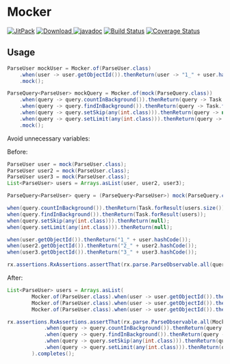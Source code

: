 # Mocker

[![JitPack](https://img.shields.io/github/tag/yongjhih/mocker.svg?label=JitPack)](https://jitpack.io/#yongjhih/mocker)
[![Download](https://api.bintray.com/packages/yongjhih/maven/mocker/images/download.svg) ](https://bintray.com/yongjhih/maven/mocker/_latestVersion)
[![javadoc](https://img.shields.io/github/tag/yongjhih/mocker.svg?label=javadoc)](https://jitpack.io/com/github/yongjhih/mocker/-SNAPSHOT/javadoc/)
[![Build Status](https://travis-ci.org/yongjhih/mocker.svg)](https://travis-ci.org/yongjhih/mocker)
[![Coverage Status](https://coveralls.io/repos/github/yongjhih/mocker/badge.svg?branch=master)](https://coveralls.io/github/yongjhih/mocker?branch=master)

## Usage

```java
ParseUser mockUser = Mocker.of(ParseUser.class)
    .when(user -> user.getObjectId()).thenReturn(user -> "1_" + user.hashCode());
    .mock();
```

```java
ParseQuery<ParseUser> mockQuery = Mocker.of(mock(ParseQuery.class))
    .when(query -> query.countInBackground()).thenReturn(query -> Task.forResult(users.size()))
    .when(query -> query.findInBackground()).thenReturn(query -> Task.forResult(users))
    .when(query -> query.setSkip(any(int.class))).thenReturn(query -> null)
    .when(query -> query.setLimit(any(int.class))).thenReturn(query -> null)
    .mock();
```

Avoid unnecessary variables:

Before:

```java
ParseUser user = mock(ParseUser.class);
ParseUser user2 = mock(ParseUser.class);
ParseUser user3 = mock(ParseUser.class);
List<ParseUser> users = Arrays.asList(user, user2, user3);

ParseQuery<ParseUser> query = (ParseQuery<ParseUser>) mock(ParseQuery.class);

when(query.countInBackground()).thenReturn(Task.forResult(users.size()));
when(query.findInBackground()).thenReturn(Task.forResult(users));
when(query.setSkip(any(int.class))).thenReturn(null);
when(query.setLimit(any(int.class))).thenReturn(null);

when(user.getObjectId()).thenReturn("1_" + user.hashCode());
when(user2.getObjectId()).thenReturn("2_" + user2.hashCode());
when(user3.getObjectId()).thenReturn("3_" + user3.hashCode());

rx.assertions.RxAssertions.assertThat(rx.parse.ParseObservable.all(query)).completes();
```

After:

```java
List<ParseUser> users = Arrays.asList(
        Mocker.of(ParseUser.class).when(user -> user.getObjectId()).thenReturn(user -> "1_" + user.hashCode()).mock(),
        Mocker.of(ParseUser.class).when(user -> user.getObjectId()).thenReturn(user -> "2_" + user.hashCode()).mock(),
        Mocker.of(ParseUser.class).when(user -> user.getObjectId()).thenReturn(user -> "3_" + user.hashCode()).mock());

rx.assertions.RxAssertions.assertThat(rx.parse.ParseObservable.all(Mocker.of(ParseQuery.class)
            .when(query -> query.countInBackground()).thenReturn(query -> Task.forResult(users.size()))
            .when(query -> query.findInBackground()).thenReturn(query -> Task.forResult(users))
            .when(query -> query.setSkip(any(int.class))).thenReturn(query -> null)
            .when(query -> query.setLimit(any(int.class))).thenReturn(query -> null).mock())
        ).completes();
```
